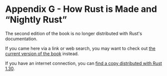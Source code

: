# Appendix G - How Rust is Made and “Nightly Rust”

The second edition of the book is no longer distributed with Rust's documentation.

If you came here via a link or web search, you may want to check out [the current version of the book](../appendix-07-nightly-rust.html) instead.

If you have an internet connection, you can [find a copy distributed with Rust 1.30](https://doc.rust-lang.org/1.30.0/book/second-edition/appendix-07-nightly-rust.html).